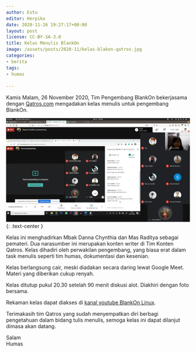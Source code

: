 ```yaml
---
author: Estu
editor: Herpiko
date: 2020-11-26 19:27:17+00:00
layout: post
license: CC-BY-SA-3.0
title: Kelas Menulis BlankOn
image: /assets/posts/2020-11/kelas-blakon-qatros.jpg
categories:
- berita
tags:
- humas

---
```

Kamis Malam, 26 November 2020, Tim Pengembang BlankOn bekerjasama dengan [Qatros.com](https://qatros.com/) mengadakan kelas menulis untuk pengembang BlankOn.

![](/assets/posts/2020-11/kelas-blakon-qatros.jpg){: .text-center }

Kelas ini menghadirkan Mbak Danna Chynthia dan Mas Raditya sebagai pemateri. Dua narasumber ini merupakan konten writer di Tim Konten Qatros. Kelas dihadiri oleh perwakilan pengembang, yang biasa erat dalam task menulis seperti tim humas, dokumentasi dan kesenian.

Kelas berlangsung cair, meski diadakan secara daring lewat Google Meet. Materi yang diberikan cukup renyah.

Kelas ditutup pukul 20.30 setelah 90 menit diskusi alot. Diakhiri dengan foto bersama.

Rekaman kelas dapat diakses di [kanal youtube BlankOn Linux](https://www.youtube.com/watch?v=CcYWuSQ7PBI).

Terimakasih tim Qatros yang sudah menyempatkan diri berbagi pengetahuan dalam bidang tulis menulis, semoga kelas ini dapat dilanjut dimasa akan datang.

Salam  
Humas
